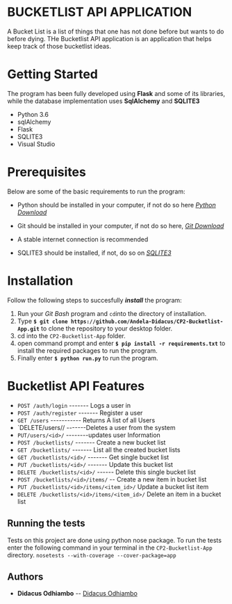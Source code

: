 # **BUCKETLIST API APPLICATION**
A Bucket List is a list of things that one has not done before but wants to do before dying. THe Bucketlist API application is an application that helps keep track of those bucketlist ideas. 

# **Getting Started**
The program has been fully developed using **Flask** and some of its libraries, while the database implementation uses **SqlAlchemy** and **SQLITE3**

* Python 3.6
* sqlAlchemy
* Flask
* SQLITE3
* Visual Studio

# **Prerequisites**
Below are some of the basic requirements to run the program:
* Python should be installed in your computer, if not do so here _[Python Download](https://tutorial.djangogirls.org/en/python_installation/)_
* Git should be installed in your computer, if not do so here, _[Git Download](https://www.google.com/url?sa=t&rct=j&q=&esrc=s&source=web&cd=1&cad=rja&uact=8&ved=0ahUKEwjxsYyak8zRAhWsI8AKHR9YDL4QFggfMAA&url=https%3A%2F%2Fgit-scm.com%2Fdownloads&usg=AFQjCNHZLDrEFiZHXrz1JGq57NFHFrcfkA&sig2=4ht1GzU2s-G7fLM3fuDxYA)_
* A stable internet connection is recommended

* SQLITE3 should be installed, if not, do so on _[SQLITE3](github.com/sqlitebrowser/sqlitebrowser/releases)_

# **Installation**
Follow the following steps to succesfully _**install**_ the program:
1. Run your _Git Bash_ program and `cd`into the directory of installation.
2. Type **`$ git clone https://github.com/Andela-Didacus/CP2-Bucketlist-App.git`** to clone the repository to your desktop folder.
3. cd into the `CP2-Bucketlist-App` folder.
3. open command prompt and enter **`$ pip install -r requirements.txt`** to install the required packages to run the program.
4. Finally enter **`$ python run.py`** to run the program.

# **Bucketlist API Features**
* `POST /auth/login`          -------              Logs a user in
* `POST /auth/register`       -------              Register a user
* `GET /users`  ----------- Returns A list of all Users
* `DELETE/users/<id>/    -------Deletes a user from the system
* `PUT/users/<id>/` --------updates user Information
* `POST /bucketlists/`        -------              Create a new bucket list
* `GET /bucketlists/`         -------              List all the created bucket lists
* `GET /bucketlists/<id>/`    -------              Get single bucket list
* `PUT /bucketlists/<id>/`    -------              Update this bucket list
* `DELETE /bucketlists/<id>/`  ------             Delete this single bucket list
* `POST /bucketlists/<id>/items/`  --         Create a new item in bucket list
* `PUT /bucketlists/<id>/items/<item_id>/`  Update a bucket list item
* `DELETE /bucketlists/<id>/items/<item_id>/` Delete an item in a bucket list

## Running the tests

Tests on this project are done using python nose package. To run the tests enter the following command in your terminal in the `CP2-Bucketlist-App` directory.
`nosetests --with-coverage --cover-package=app`
## Authors

* **Didacus Odhiambo** -- [Didacus Odhiambo](https://github.com/Andela-Didacus)
